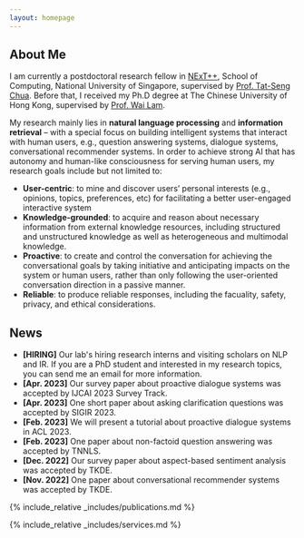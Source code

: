 ```yaml
---
layout: homepage
---
```


## About Me

I am currently a postdoctoral research fellow in [NExT++](https://www.nextcenter.org/team), School of Computing, National University of Singapore, supervised by [Prof. Tat-Seng Chua](https://www.chuatatseng.com/). Before that, I received my Ph.D degree at The Chinese University of Hong Kong, supervised by [Prof. Wai Lam](https://www1.se.cuhk.edu.hk/~textmine/). 

My research mainly lies in **natural language processing** and **information retrieval** – with a special focus on building intelligent systems that interact with human users, e.g., question answering systems, dialogue systems, conversational recommender systems. In order to achieve strong AI that has autonomy and human-like consciousness for serving human users, my research goals include but not limited to: 
- **User-centric**: to mine and discover users’ personal interests (e.g., opinions, topics, preferences, etc) for facilitating a better user-engaged interactive system
- **Knowledge-grounded**: to acquire and reason about necessary information from external knowledge resources, including structured and unstructured knowledge as well as heterogeneous and multimodal knowledge. 
- **Proactive**: to create and control the conversation for achieving the conversational goals by taking initiative and anticipating impacts on the system or human users, rather than only following the user-oriented conversation direction in a passive manner.
- **Reliable**: to produce reliable responses, including the facuality, safety, privacy, and ethical considerations.  

## News

- **[HIRING]** Our lab's hiring research interns and visiting scholars on NLP and IR. If you are a PhD student and interested in my research topics, you can send me an email for more information.  
- **[Apr. 2023]** Our survey paper about proactive dialogue systems was accepted by IJCAI 2023 Survey Track. 
- **[Apr. 2023]** One short paper about asking clarification questions was accepted by SIGIR 2023. 
- **[Feb. 2023]** We will present a tutorial about proactive dialogue systems in ACL 2023.
- **[Feb. 2023]** One paper about non-factoid question answering was accepted by TNNLS.
- **[Dec. 2022]** Our survey paper about aspect-based sentiment analysis was accepted by TKDE.
- **[Nov. 2022]** One paper about conversational recommender systems was accepted by TKDE.

{% include_relative _includes/publications.md %}

{% include_relative _includes/services.md %}

